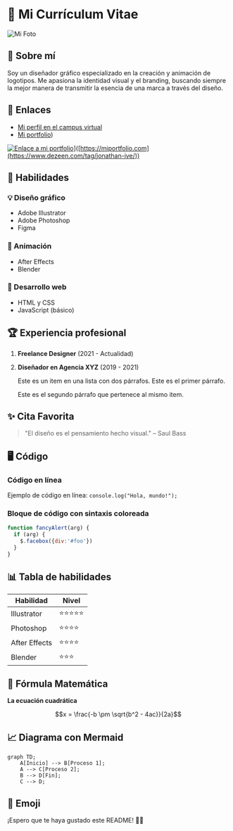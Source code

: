 # 📌 Mi Currículum Vitae

![Mi Foto](/docs/Sitting-Wolf-meme-6z9kbk.png)

## 📜 Sobre mí

Soy un diseñador gráfico especializado en la creación y animación de logotipos. Me apasiona la identidad visual y el branding, buscando siempre la mejor manera de transmitir la esencia de una marca a través del diseño.

## 🔗 Enlaces

- [Mi perfil en el campus virtual](https://campusingenieriaytecnologia2425.ull.es/user/profile.php)
- [Mi portfolio](https://www.dezeen.com/tag/jonathan-ive/))

[![Enlace a mi portfolio]([https://via.placeholder.com/100)](https://www.dezeen.com/tag/jonathan-ive/)]([https://miportfolio.com](https://www.dezeen.com/tag/jonathan-ive/))

## 🎯 Habilidades

### 💡 Diseño gráfico

- Adobe Illustrator
- Adobe Photoshop
- Figma

### 🎥 Animación

- After Effects
- Blender

### 🚀 Desarrollo web

- HTML y CSS
- JavaScript (básico)

## 🏆 Experiencia profesional

1. **Freelance Designer** (2021 - Actualidad)
2. **Diseñador en Agencia XYZ** (2019 - 2021)
   
   Este es un item en una lista con dos párrafos. Este es el primer párrafo.
   
   Este es el segundo párrafo que pertenece al mismo item.

## ✨ Cita Favorita

> "El diseño es el pensamiento hecho visual." – Saul Bass

## 🖥️ Código

### Código en línea

Ejemplo de código en línea: `console.log("Hola, mundo!");`

### Bloque de código con sintaxis coloreada

```javascript
function fancyAlert(arg) {
  if (arg) {
    $.facebox({div:'#foo'})
  }
}
```

## 📊 Tabla de habilidades

| Habilidad | Nivel |
|-----------|-------|
| Illustrator | ⭐⭐⭐⭐⭐ |
| Photoshop | ⭐⭐⭐⭐ |
| After Effects | ⭐⭐⭐⭐ |
| Blender | ⭐⭐⭐ |
## 🧮 Fórmula Matemática

**La ecuación cuadrática**

$$x = \frac{-b \pm \sqrt{b^2 - 4ac}}{2a}$$
## 📈 Diagrama con Mermaid

```mermaid
graph TD;
    A[Inicio] --> B[Proceso 1];
    A --> C[Proceso 2];
    B --> D[Fin];
    C --> D;
```




## 🎉 Emoji

¡Espero que te haya gustado este README! 🚀😃

